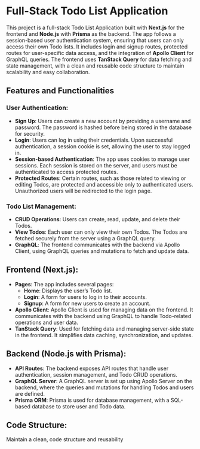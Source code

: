 # Full-Stack Todo List Application

This project is a full-stack Todo List Application built with **Next.js** for the frontend and **Node.js** with **Prisma** as the backend. The app follows a session-based user authentication system, ensuring that users can only access their own Todo lists. It includes login and signup routes, protected routes for user-specific data access, and the integration of **Apollo Client** for GraphQL queries. The frontend uses **TanStack Query** for data fetching and state management, with a clean and reusable code structure to maintain scalability and easy collaboration.

## Features and Functionalities

### User Authentication:
- **Sign Up**: Users can create a new account by providing a username and password. The password is hashed before being stored in the database for security.
- **Login**: Users can log in using their credentials. Upon successful authentication, a session cookie is set, allowing the user to stay logged in.
- **Session-based Authentication**: The app uses cookies to manage user sessions. Each session is stored on the server, and users must be authenticated to access protected routes.
- **Protected Routes**: Certain routes, such as those related to viewing or editing Todos, are protected and accessible only to authenticated users. Unauthorized users will be redirected to the login page.

### Todo List Management:
- **CRUD Operations**: Users can create, read, update, and delete their Todos.
- **View Todos**: Each user can only view their own Todos. The Todos are fetched securely from the server using a GraphQL query.
- **GraphQL**: The frontend communicates with the backend via Apollo Client, using GraphQL queries and mutations to fetch and update data.

## Frontend (Next.js):
- **Pages**: The app includes several pages:
  - **Home**: Displays the user’s Todo list.
  - **Login**: A form for users to log in to their accounts.
  - **Signup**: A form for new users to create an account.
- **Apollo Client**: Apollo Client is used for managing data on the frontend. It communicates with the backend using GraphQL to handle Todo-related operations and user data.
- **TanStack Query**: Used for fetching data and managing server-side state in the frontend. It simplifies data caching, synchronization, and updates.

## Backend (Node.js with Prisma):
- **API Routes**: The backend exposes API routes that handle user authentication, session management, and Todo CRUD operations.
- **GraphQL Server**: A GraphQL server is set up using Apollo Server on the backend, where the queries and mutations for handling Todos and users are defined.
- **Prisma ORM**: Prisma is used for database management, with a SQL-based database to store user and Todo data.

## Code Structure:
Maintain a clean, code structure and reusability



